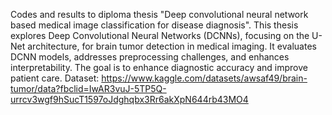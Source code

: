 Codes and results to diploma thesis "Deep convolutional neural network based medical image classification for disease diagnosis".
This thesis explores Deep Convolutional Neural Networks (DCNNs), focusing on the U-Net architecture, for brain tumor detection in medical imaging. 
It evaluates DCNN models, addresses preprocessing challenges, and enhances interpretability. The goal is to enhance diagnostic accuracy and improve patient care.
Dataset: https://www.kaggle.com/datasets/awsaf49/brain-tumor/data?fbclid=IwAR3vuJ-5TP5Q-urrcv3wgf9hSucT1597oJdghqbx3Rr6akXpN644rb43MO4
